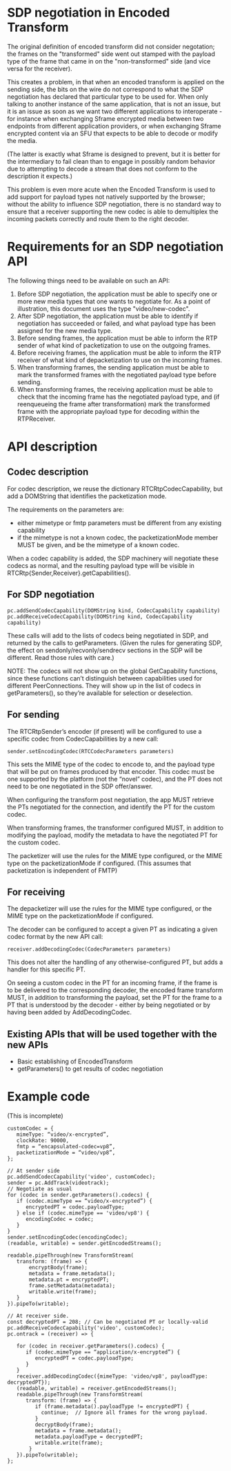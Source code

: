 # SDP negotiation in Encoded Transform

The original definition of encoded transform did not consider negotation; the frames on the "transformed" side went out stamped with the payload type of the frame that came in on the "non-transformed" side (and vice versa for the receiver).

This creates a problem, in that when an encoded transform is applied on the sending side, the bits on the wire do not correspond to what the SDP negotiation has declared that particular type to be used for. When only talking to another instance of the same application, that is not an issue, but it is an issue as soon as we want two different applications to interoperate - for instance when exchanging Sframe encrypted media between two endpoints from different application providers, or when exchanging Sframe encrypted content via an SFU that expects to be able to decode or modify the media.

(The latter is exactly what Sframe is designed to prevent, but it is better for the intermediary to fail clean than to engage in possibly random behavior due to attempting to decode a stream that does not conform to the description it expects.)

This problem is even more acute when the Encoded Transform is used to add support for payload types not natively supported by the browser; without the ability to influence SDP negotiation, there is no standard way to ensure that a receiver supporting the new codec is able to demultiplex the incoming packets correctly and route them to the right decoder.

# Requirements for an SDP negotiation API
The following things need to be available on such an API:
1. Before SDP negotiation, the application must be able to specify one or more new media types that one wants to negotiate for. As a point of illustration, this document uses the type "video/new-codec".
2. After SDP negotiation, the application must be able to identify if negotiation has succeeded or failed, and what payload type has been assigned for the new media type.
3. Before sending frames, the application must be able to inform the RTP sender of what kind of packetization to use on the outgoing frames.
4. Before receiving frames, the application must be able to inform the RTP receiver of what kind of depacketization to use on the incoming frames.
5. When transforming frames, the sending application must be able to mark the transformed frames with the negotiated payload type before sending.
6. When transforming frames, the receiving application must be able to check that the incoming frame has the negotiated payload type, and (if reenqueueing the frame after transformation) mark the transformed frame with the appropriate payload type for decoding within the RTPReceiver.

# API description

## Codec description
For codec description, we reuse the dictionary RTCRtpCodecCapability, but add a DOMString that identifies the packetization mode.

The requirements on the parameters are:
- either mimetype or fmtp parameters must be different from any existing capability
- if the mimetype is not a known codec, the packetizationMode member MUST be given, and be the mimetype of a known codec.

When a codec capability is added, the SDP machinery will negotiate these codecs as normal, and the resulting payload type will be visible in RTCRtp{Sender,Receiver}.getCapabilities().


## For SDP negotiation
```
pc.addSendCodecCapability(DOMString kind, CodecCapability capability)
pc.addReceiveCodecCapability(DOMString kind, CodecCapability capability)
```
These calls will add to the lists of codecs being negotiated in SDP, and returned by the calls to getParameters. (Given the rules for generating SDP, the effect on sendonly/recvonly/sendrecv sections in the SDP will be different. Read those rules with care.)

NOTE: The codecs will not show up on the global GetCapability functions, since these functions can’t distinguish between capabilities used for different PeerConnections. They will show up in the list of codecs in getParameters(), so they’re available for selection or deselection.

## For sending
The RTCRtpSender’s encoder (if present) will be configured to use a specific codec from CodecCapabilities by a new call:
```
sender.setEncodingCodec(RTCCodecParameters parameters)
```
This sets the MIME type of the codec to encode to, and the payload type that will be put on frames produced by that encoder. This codec must be one supported by the platform (not the “novel” codec), and the PT does not need to be one negotiated in the SDP offer/answer.

When configuring the transform post negotiation, the app MUST retrieve the PTs negotiated for the connection, and identify the PT for the custom codec.

When transforming frames, the transformer configured MUST, in addition to modifying the payload, modify the metadata to have the negotiated PT for the custom codec.

The packetizer will use the rules for the MIME type configured, or the MIME type on the packetizationMode if configured. (This assumes that packetization is independent of FMTP)

## For receiving
The depacketizer will use the rules for the MIME type configured, or the MIME type on the packetizationMode if configured.

The decoder can be configured to accept a given PT as indicating a given codec format by the new API call:
```
receiver.addDecodingCodec(CodecParameters parameters)
```
This does not alter the handling of any otherwise-configured PT, but adds a handler for this specific PT.

On seeing a custom codec in the PT for an incoming frame, if the frame is to be delivered to the corresponding decoder, the encoded frame transform MUST, in addition to transforming the payload, set the PT for the frame to a PT that is understood by the decoder - either by being negotiated or by having been added by AddDecodingCodec.

## Existing APIs that will be used together with the new APIs
- Basic establishing of EncodedTransform
- getParameters() to get results of codec negotiation

# Example code
(This is incomplete)
```
customCodec = {
   mimeType: “video/x-encrypted”,
   clockRate: 90000,
   fmtp = “encapsulated-codec=vp8”,
   packetizationMode = “video/vp8”,
};

// At sender side
pc.addSendCodecCapability('video', customCodec);
sender = pc.AddTrack(videotrack);
// Negotiate as usual
for (codec in sender.getParameters().codecs) {
   if (codec.mimeType == “video/x-encrypted”) {
      encryptedPT = codec.payloadType;
   } else if (codec.mimeType == 'video/vp8') {
      encodingCodec = codec;
   }
}
sender.setEncodingCodec(encodingCodec);
(readable, writable) = sender.getEncodedStreams();

readable.pipeThrough(new TransformStream(
   transform: (frame) => {
       encryptBody(frame);
       metadata = frame.metadata();
       metadata.pt = encryptedPT;
       frame.setMetadata(metadata);
       writable.write(frame);
   }
}).pipeTo(writable);

// At receiver side.
const decryptedPT = 208; // Can be negotiated PT or locally-valid
pc.addReceiveCodecCapability('video', customCodec);
pc.ontrack = (receiver) => {

   for (codec in receiver.getParameters().codecs) {
      if (codec.mimeType == “application/x-encrypted”) {
         encryptedPT = codec.payloadType;
      }
   }
   receiver.addDecodingCodec({mimeType: 'video/vp8', payloadType: decryptedPT});
   (readable, writable) = receiver.getEncodedStreams();
   readable.pipeThrough(new TransformStream(
      transform: (frame) => {
         if (frame.metadata().payloadType != encryptedPT) {
           continue;  // Ignore all frames for the wrong payload.
         }
         decryptBody(frame);
         metadata = frame.metadata();
         metadata.payloadType = decryptedPT;
         writable.write(frame);
       }
   }).pipeTo(writable);
};
```
